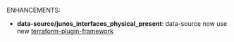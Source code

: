 <!-- markdownlint-disable-file MD013 MD041 -->
ENHANCEMENTS:

* **data-source/junos_interfaces_physical_present**: data-source now use new [terraform-plugin-framework](https://github.com/hashicorp/terraform-plugin-framework)

